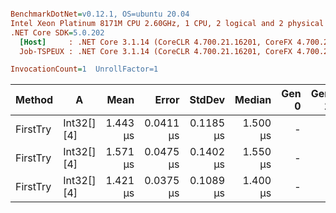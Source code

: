 ``` ini

BenchmarkDotNet=v0.12.1, OS=ubuntu 20.04
Intel Xeon Platinum 8171M CPU 2.60GHz, 1 CPU, 2 logical and 2 physical cores
.NET Core SDK=5.0.202
  [Host]     : .NET Core 3.1.14 (CoreCLR 4.700.21.16201, CoreFX 4.700.21.16208), X64 RyuJIT
  Job-TSPEUX : .NET Core 3.1.14 (CoreCLR 4.700.21.16201, CoreFX 4.700.21.16208), X64 RyuJIT

InvocationCount=1  UnrollFactor=1  

```
|   Method |          A |     Mean |     Error |    StdDev |   Median | Gen 0 | Gen 1 | Gen 2 | Allocated |
|--------- |----------- |---------:|----------:|----------:|---------:|------:|------:|------:|----------:|
| FirstTry | Int32[][4] | 1.443 μs | 0.0411 μs | 0.1185 μs | 1.500 μs |     - |     - |     - |      56 B |
| FirstTry | Int32[][4] | 1.571 μs | 0.0475 μs | 0.1402 μs | 1.550 μs |     - |     - |     - |      56 B |
| FirstTry | Int32[][4] | 1.421 μs | 0.0375 μs | 0.1089 μs | 1.400 μs |     - |     - |     - |      56 B |
